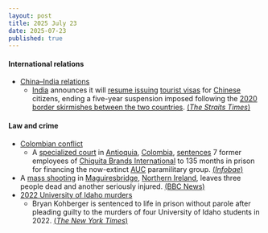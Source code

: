 ```yaml
---
layout: post
title: 2025 July 23
date: 2025-07-23
published: true
---
```



#### International relations

* [China–India relations](https://en.wikipedia.org/wiki/China%E2%80%93India_relations "China–India relations")
  * [India](https://en.wikipedia.org/wiki/India "India") announces it will [resume issuing](https://en.wikipedia.org/wiki/Visa_policy_of_India "Visa policy of India") [tourist visas](https://en.wikipedia.org/wiki/Tourist_visa "Tourist visa") for [Chinese](https://en.wikipedia.org/wiki/China "China") citizens, ending a five-year suspension imposed following the [2020 border skirmishes between the two countries](https://en.wikipedia.org/wiki/2020_China%E2%80%93India_skirmishes "2020 China–India skirmishes"). [(*The Straits Times*)](https://www.straitstimes.com/asia/south-asia/india-to-resume-issuing-tourist-visas-to-chinese-citizens)

#### Law and crime

* [Colombian conflict](https://en.wikipedia.org/wiki/Colombian_conflict "Colombian conflict")
  * A [specialized court](https://en.wikipedia.org/wiki/Specialized_court "Specialized court") in [Antioquia](https://en.wikipedia.org/wiki/Antioquia_Department "Antioquia Department"), [Colombia](https://en.wikipedia.org/wiki/Colombia "Colombia"), [sentences](https://en.wikipedia.org/wiki/Sentence_%28law%29 "Sentence (law)") 7 former employees of [Chiquita Brands International](https://en.wikipedia.org/wiki/Chiquita_Brands_International "Chiquita Brands International") to 135 months in prison for financing the now-extinct [AUC](https://en.wikipedia.org/wiki/United_Self-Defense_Forces_of_Colombia "United Self-Defense Forces of Colombia") paramilitary group. [(*Infobae*)](https://www.infobae.com/colombia/2025/07/23/historica-condena-justicia-colombiana-dicta-sentencia-contra-siete-directivos-de-chiquita-brands/)
* A [mass shooting](https://en.wikipedia.org/wiki/Mass_shooting "Mass shooting") in [Maguiresbridge](https://en.wikipedia.org/wiki/Maguiresbridge "Maguiresbridge"), [Northern Ireland](https://en.wikipedia.org/wiki/Northern_Ireland "Northern Ireland"), leaves three people dead and another seriously injured. [(BBC News)](https://www.bbc.com/news/articles/cqx2537w5e2o)
* [2022 University of Idaho murders](https://en.wikipedia.org/wiki/2022_University_of_Idaho_murders "2022 University of Idaho murders")
  * Bryan Kohberger is sentenced to life in prison without parole after pleading guilty to the murders of four University of Idaho students in 2022. [(*The New York Times*)](https://www.nytimes.com/live/2025/07/23/us/kohberger-idaho-murders)
